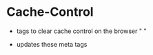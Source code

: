 # Cache-Control

* tags to clear cache control on the browser 
  "  <meta http-equiv="Pragma" content="no-cache" />
    <meta http-equiv="Cache-Control" content="no-cache" />"

* updates these meta tags

    <meta name="robots" content="noimageindex, noarchive">
        <meta name="apple-mobile-web-app-status-bar-style" content="default">
        <meta name="mobile-web-app-capable" content="yes">
        <meta name="theme-color" content="#ffffff">
        <meta id="viewport" name="viewport" content="width=device-width, initial-scale=1, minimum-scale=1, maximum-scale=1, viewport-fit=cover">
